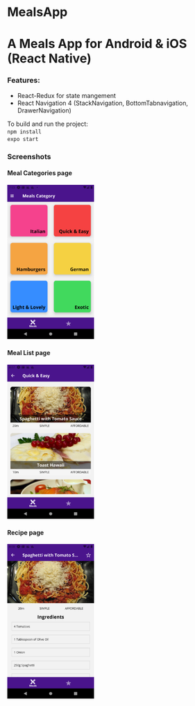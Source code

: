 # MealsApp
<h1>A Meals App for Android &amp; iOS (React Native)</h1>

<h3>Features:</h3>
<ul>
<li>React-Redux for state mangement</li>
<li>React Navigation 4 (StackNavigation, BottomTabnavigation, DrawerNavigation)</li>
</ul>

To build and run the project:<br>
`npm install`<br>
`expo start`

<h3>Screenshots</h3>
<h4>Meal Categories page</h4>
<img src="https://github.com/mb44/MealsApp/blob/master/mealapp1.png" width="200px" height="auto"> 

<h4>Meal List page</h4>
<img src="https://github.com/mb44/MealsApp/blob/master/mealapp2.png" width="200px" height="auto"> 

<h4>Recipe page</h4>
<img src="https://github.com/mb44/MealsApp/blob/master/mealapp3.png" width="200px" height="auto"> 

